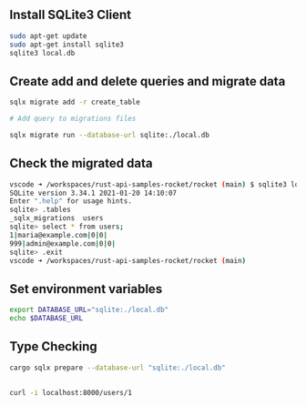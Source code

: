 ## Install SQLite3 Client
```bash
sudo apt-get update
sudo apt-get install sqlite3
sqlite3 local.db 
```

## Create add and delete queries and migrate data
```bash
sqlx migrate add -r create_table

# Add query to migrations files

sqlx migrate run --database-url sqlite:./local.db
```

## Check the migrated data
```bash
vscode ➜ /workspaces/rust-api-samples-rocket/rocket (main) $ sqlite3 local.db 
SQLite version 3.34.1 2021-01-20 14:10:07
Enter ".help" for usage hints.
sqlite> .tables
_sqlx_migrations  users           
sqlite> select * from users;
1|maria@example.com|0|0|
999|admin@example.com|0|0|
sqlite> .exit
vscode ➜ /workspaces/rust-api-samples-rocket/rocket (main) 
```

## Set environment variables
```bash
export DATABASE_URL="sqlite:./local.db"
echo $DATABASE_URL
```

## Type Checking
```bash
cargo sqlx prepare --database-url "sqlite:./local.db"
```

## 
```bash
curl -i localhost:8000/users/1
```